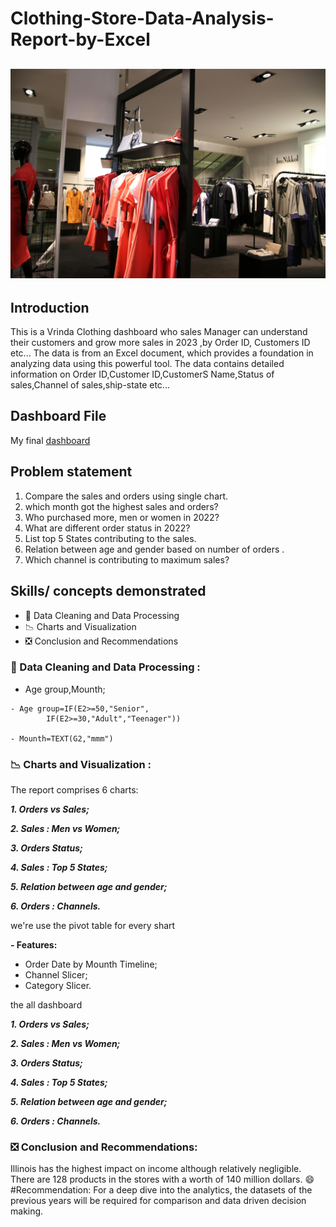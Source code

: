 # Clothing-Store-Data-Analysis-Report-by-Excel

![](clothing-store.jpg)
---

## Introduction

This is a Vrinda Clothing dashboard who sales Manager can understand their customers and grow more sales in 2023 ,by Order ID, Customers ID etc...
The data is from an Excel document, which provides a foundation in analyzing data using this powerful tool. The data contains detailed information on Order ID,Customer ID,CustomerS Name,Status of sales,Channel of sales,ship-state etc...

## Dashboard File

My final [dashboard](https://github.com/Othmane-data/Clothing-Store-Data-Analysis-Report-by-Excel/blob/main/Clothing-Store%20Data%20Analysis.xlsx)

## Problem statement

1. Compare the sales and orders using single chart.
2. which month got the highest sales and orders?
3. Who purchased more, men or women in 2022?
4. What are different order status in 2022?
5. List top 5 States contributing to the sales.
6. Relation between age and gender based on number of orders .
7. Which channel is contributing to maximum sales?

## Skills/ concepts demonstrated

- 🧮 Data Cleaning and Data Processing
- 📉 Charts and Visualization
- ❎ Conclusion and Recommendations

### 🧮 Data Cleaning and Data Processing :

- Age group,Mounth;
```
- Age group=IF(E2>=50,"Senior",
        IF(E2>=30,"Adult","Teenager"))
  
- Mounth=TEXT(G2,"mmm")
```

### 📉 Charts and Visualization :

The report comprises 6 charts:

___1. Orders vs Sales;___

___2. Sales : Men vs Women;___

___3. Orders Status;___

___4. Sales : Top 5 States;___

___5. Relation between age and gender;___

___6. Orders : Channels.___

we're use the pivot table for every shart

__- Features:__
- Order Date by Mounth Timeline;
- Channel Slicer;
- Category Slicer.

 the all dashboard [](clothing--store.PNG)

___1. Orders vs Sales;___

[](order-vs-sales.PNG)

___2. Sales : Men vs Women;___

[](men-vs-women.PNG)

___3. Orders Status;___

[](order-status.PNG)

___4. Sales : Top 5 States;___

[](top-5-states.PNG)

___5. Relation between age and gender;___

[](age-vs-gender.PNG)

___6. Orders : Channels.___

[](order-channels.PNG)

### ❎ Conclusion and Recommendations:

Illinois has the highest impact on income although relatively negligible.
There are 128 products in the stores with a worth of 140 million dollars. 😄
#Recommendation: For a deep dive into the analytics, the datasets of the previous years will be required for comparison and data driven decision making.
